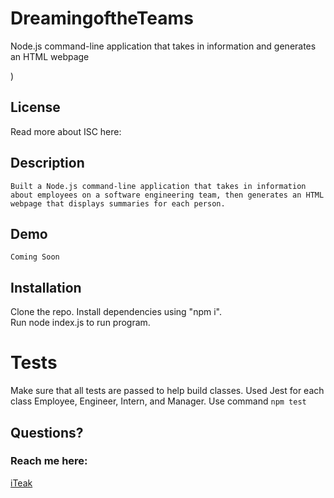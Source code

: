 # DreamingoftheTeams
 Node.js command-line application that takes in information and generates an HTML webpage 


)

  ## License
  Read more about ISC here:
 

## Description
    Built a Node.js command-line application that takes in information about employees on a software engineering team, then generates an HTML webpage that displays summaries for each person.
    
## Demo 
    Coming Soon

  ## Installation
   Clone the repo.
 Install dependencies using "npm i".  
   Run node index.js to run program.
 # Tests
  Make sure that all tests are passed to help build classes. Used Jest for each class Employee, Engineer, Intern, and Manager. Use command ```npm test```


  ## Questions?
  ### Reach me here: 
  [iTeak](https://github.com/iTeak/DreamingoftheTeams)  